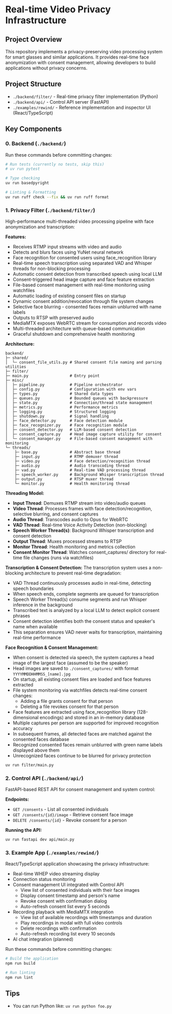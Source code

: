 # Real-time Video Privacy Infrastructure

## Project Overview

This repository implements a privacy-preserving video processing system for smart glasses and similar applications. It provides real-time face anonymization with consent management, allowing developers to build applications without privacy concerns.

## Project Structure

- `./backend/filter/` - Real-time privacy filter implementation (Python)
- `./backend/api/` - Control API server (FastAPI)
- `./examples/rewind/` - Reference implementation and inspector UI (React/TypeScript)

## Key Components

### 0. Backend (`./backend/`)

Run these commands before committing changes:

```bash
# Run tests (currently no tests, skip this)
# uv run pytest

# Type checking
uv run basedpyright

# Linting & Formatting
uv run ruff check --fix && uv run ruff format
```

### 1. Privacy Filter (`./backend/filter/`)

High-performance multi-threaded video processing pipeline with face anonymization and transcription:

**Features:**
- Receives RTMP input streams with video and audio
- Detects and blurs faces using YuNet neural network
- Face recognition for consented users using face_recognition library
- Real-time speech transcription using separated VAD and Whisper threads for non-blocking processing
- Automatic consent detection from transcribed speech using local LLM
- Consent-triggered head image capture and face feature extraction
- File-based consent management with real-time monitoring using watchfiles
- Automatic loading of existing consent files on startup
- Dynamic consent addition/revocation through file system changes
- Selective face blurring - consented faces remain unblurred with name labels
- Outputs to RTSP with preserved audio
- MediaMTX exposes WebRTC stream for consumption and records video
- Multi-threaded architecture with queue-based communication
- Graceful shutdown and comprehensive health monitoring

**Architecture:**
```
backend/
├─ shared/
│  └─ consent_file_utils.py # Shared consent file naming and parsing utilities
├─ filter/
├─ main.py                  # Entry point
├─ misc/
│  ├─ pipeline.py           # Pipeline orchestrator
│  ├─ config.py             # Configuration with env vars
│  ├─ types.py              # Shared data types
│  ├─ queues.py             # Bounded queues with backpressure
│  ├─ state.py              # Connection/thread state management
│  ├─ metrics.py            # Performance metrics
│  ├─ logging.py            # Structured logging
│  ├─ shutdown.py           # Signal handling
│  ├─ face_detector.py      # Face detection module
│  ├─ face_recognizer.py    # Face recognition module
│  ├─ consent_detector.py   # LLM-based consent detection
│  ├─ consent_capture.py    # Head image capture utility for consent
│  └─ consent_manager.py    # File-based consent management with monitoring
└─ threads/
    ├─ base.py              # Abstract base thread
    ├─ input.py             # RTMP demuxer thread
    ├─ video.py             # Face detection/recognition thread
    ├─ audio.py             # Audio transcoding thread
    ├─ vad.py               # Real-time VAD processing thread
    ├─ speech_worker.py     # Background Whisper transcription thread
    ├─ output.py            # RTSP muxer thread
    └─ monitor.py           # Health monitoring thread
```

**Threading Model:**
- **Input Thread**: Demuxes RTMP stream into video/audio queues
- **Video Thread**: Processes frames with face detection/recognition, selective blurring, and consent captures
- **Audio Thread**: Transcodes audio to Opus for WebRTC
- **VAD Thread**: Real-time Voice Activity Detection (non-blocking)
- **Speech Worker Thread(s)**: Background Whisper transcription and consent detection
- **Output Thread**: Muxes processed streams to RTSP
- **Monitor Thread**: Health monitoring and metrics collection
- **Consent Monitor Thread**: Watches consent_captures/ directory for real-time file changes (runs via watchfiles)

**Transcription & Consent Detection:**
The transcription system uses a non-blocking architecture to prevent real-time degradation:
- VAD Thread continuously processes audio in real-time, detecting speech boundaries
- When speech ends, complete segments are queued for transcription
- Speech Worker Thread(s) consume segments and run Whisper inference in the background
- Transcribed text is analyzed by a local LLM to detect explicit consent phrases
- Consent detection identifies both the consent status and speaker's name when available
- This separation ensures VAD never waits for transcription, maintaining real-time performance

**Face Recognition & Consent Management:**
- When consent is detected via speech, the system captures a head image of the largest face (assumed to be the speaker)
- Head images are saved to `./consent_captures/` with format `YYYYMMDDHHMMSS_[name].jpg`
- On startup, all existing consent files are loaded and face features extracted
- File system monitoring via watchfiles detects real-time consent changes:
  - Adding a file grants consent for that person
  - Deleting a file revokes consent for that person
- Face features are extracted using face_recognition library (128-dimensional encodings) and stored in an in-memory database
- Multiple captures per person are supported for improved recognition accuracy
- In subsequent frames, all detected faces are matched against the consented faces database
- Recognized consented faces remain unblurred with green name labels displayed above them
- Unrecognized faces continue to be blurred for privacy protection

```bash
uv run filter/main.py
```

### 2. Control API (`./backend/api/`)

FastAPI-based REST API for consent management and system control:

**Endpoints:**
- `GET /consents` - List all consented individuals
- `GET /consents/{id}/image` - Retrieve consent face image
- `DELETE /consents/{id}` - Revoke consent for a person

**Running the API:**
```bash
uv run fastapi dev api/main.py
```

### 3. Example App (`./examples/rewind/`)

React/TypeScript application showcasing the privacy infrastructure:

- Real-time WHEP video streaming display
- Connection status monitoring
- Consent management UI integrated with Control API
  - View list of consented individuals with their face images
  - Display consent timestamp and person's name
  - Revoke consent with confirmation dialog
  - Auto-refresh consent list every 5 seconds
- Recording playback with MediaMTX integration
  - View list of available recordings with timestamps and duration
  - Play recordings in modal with full video controls
  - Delete recordings with confirmation
  - Auto-refresh recording list every 10 seconds
- AI chat integration (planned)

Run these commands before committing changes:

```bash
# Build the application
npm run build

# Run linting
npm run lint
```

## Tips

- You can run Python like: `uv run python foo.py`
